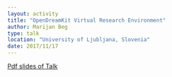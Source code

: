 ```yaml
---
layout: activity
title: "OpenDreamKit Virtual Research Environment"
author: Marijan Beg
type: talk
location: "University of Ljubljana, Slovenia"
date: 2017/11/17
---
```


[Pdf slides of Talk](http://joommf.github.io/assets/2016-11-17-openscience-ljubljana.pdf)
